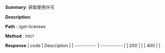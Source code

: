 **Summary**: 获取使用许可

**Description**:

**Path** : /get-licenses

**Method** : `POST`

**Response**
| code      | Description |
| ----------- | ----------- |
|  200   |       |
|  400   |       |

